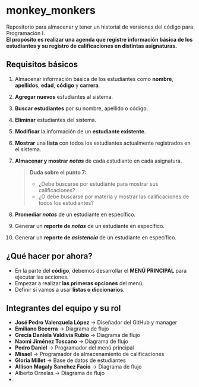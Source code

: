 # monkey_monkers
Repositorio para almacenar y tener un historial de versiones del código para Programación I.  
**El propósito es realizar una agenda que registre información básica de los estudiantes y su registro de calificaciones en distintas asignaturas.**

## Requisitos básicos
1. Almacenar información básica de los estudiantes como **nombre**, **apellidos**, **edad**, **código** y **carrera**.
2. **Agregar nuevos** estudiantes al sistema.
3. **Buscar estudiantes** por su nombre, apellido o código.
4. **Eliminar** estudiantes del sistema.
5. **Modificar** la información de un **estudiante existente**.
6. **Mostrar** una **lista** con todos los estudiantes actualmente registrados en el sistema.
7. **Almacenar y mostrar _notas_** de cada estudiante en cada asignatura.  

   > **Duda sobre el punto 7:**  
   > - ¿Debe buscarse por estudiante para mostrar sus calificaciones?  
   > - ¿O debe buscarse por materia y mostrar las calificaciones de todos los estudiantes?  

8. **Promediar _notas_** de un estudiante en específico.
9. Generar un **reporte de _notas_** de un estudiante en específico.
10. Generar un **reporte de _asistencia_** de un estudiante en específico.

## ¿Qué hacer por ahora?  
- En la parte del **código**, debemos desarrollar el **MENÚ PRINCIPAL** para ejecutar las acciones.
- Empezar a realizar **las primeras opciones** del menú.
- Definir sí vamos a usar **listas o diccionarios**.

## Integrantes del equipo y su rol
- **José Pedro Valenzuela López** → Diseñador del GitHub y manager
- **Emiliano Becerra** → Diagrama de flujo
- **Grecia Daniela Valdivia Rubio** → Diagrama de flujo
- **Naomi Jiménez Toscano** → Diagrama de flujo
- **Pedro Daniel** → Programador del menú principal
- **Misael** → Programador de almacenamiento de calificaciones
- **Gloria Millet** → Base de datos de estudiantes
- **Allison Magaly Sanchez Facio** → Diagrama de flujo
- Alberto Ornelas → Diagrama de flujo
- 
